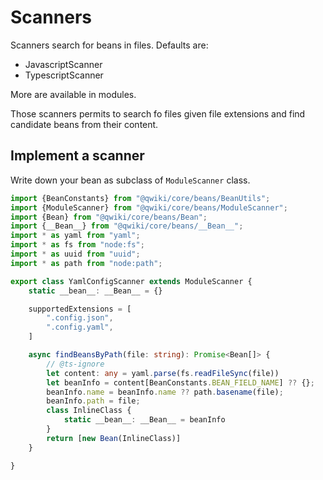 # Scanners

Scanners search for beans in files. Defaults are:

- JavascriptScanner
- TypescriptScanner

More are available in modules.

Those scanners permits to search fo files given file extensions
and find candidate beans from their content.

## Implement a scanner

Write down your bean as subclass of `ModuleScanner` class.

```ts
import {BeanConstants} from "@qwiki/core/beans/BeanUtils";
import {ModuleScanner} from "@qwiki/core/beans/ModuleScanner";
import {Bean} from "@qwiki/core/beans/Bean";
import {__Bean__} from "@qwiki/core/beans/__Bean__";
import * as yaml from "yaml";
import * as fs from "node:fs";
import * as uuid from "uuid";
import * as path from "node:path";

export class YamlConfigScanner extends ModuleScanner {
    static __bean__: __Bean__ = {}

    supportedExtensions = [
        ".config.json",
        ".config.yaml",
    ]

    async findBeansByPath(file: string): Promise<Bean[]> {
        // @ts-ignore
        let content: any = yaml.parse(fs.readFileSync(file))
        let beanInfo = content[BeanConstants.BEAN_FIELD_NAME] ?? {};
        beanInfo.name = beanInfo.name ?? path.basename(file);
        beanInfo.path = file;
        class InlineClass {
            static __bean__: __Bean__ = beanInfo
        }
        return [new Bean(InlineClass)]
    }

}
```


